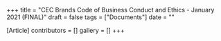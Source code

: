 +++
title = "CEC Brands Code of Business Conduct and Ethics - January 2021 (FINAL)"
draft = false
tags = ["Documents"]
date = ""

[Article]
contributors = []
gallery = []
+++